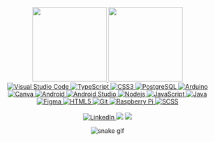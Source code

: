 
 <div align="center">
  <a href="https://github.com/NatHanzMedeiros">
  <img height="170em" src="https://github-readme-stats.vercel.app/api?username=NatHanzMedeiros&show_icons=true&theme=github_dark&include_all_commits=true&count_private=true"/> 
  <img height="170em" src="https://github-readme-stats.vercel.app/api/top-langs/?username=NatHanzMedeiros&langs_count=7&theme=github_dark"/>
</div>
 
 
<div align="center">
  <img alt="Visual Studio Code" src="https://img.shields.io/badge/-Visual%20Studio%20Code-0078D4?style=flat-square&logo=visual%20studio%20code&logoColor=white" />
  <img alt="TypeScript" src="https://img.shields.io/badge/-TypeScript-007ACC?style=flat-square&logo=typescript&logoColor=white" />
  <img alt="CSS3" src="https://img.shields.io/badge/-CSS3-1572B6?style=flat-square&logo=css3&logoColor=white" />
  <img alt="PostgreSQL" src="https://img.shields.io/badge/-PostgreSQL-316192?style=flat-square&logo=postgresql&logoColor=white" />
  <img alt="Arduino" src="https://img.shields.io/badge/-Arduino-00979D?style=flat-square&logo=arduino&logoColor=white" />
  <img alt="Canva" src="https://img.shields.io/badge/-Canva-%2300C4CC?style=flat-square&logo=canva&logoColor=white" />
  <img alt="Android" src="https://img.shields.io/badge/-Android-3DDC84?style=flat-square&logo=android&logoColor=white" />
  <img alt="Android Studio" src="https://img.shields.io/badge/-Android%20Studio-3DDC84?style=flat-square&logo=android%20studio&logoColor=white" />
  <img alt="Nodejs" src="https://img.shields.io/badge/-NodeJs-43853d?style=flat-square&logo=Node.js&logoColor=white" />
  <img alt="JavaScript" src="https://img.shields.io/badge/-JavaScript-F0DB4F?style=flat-square&logo=javascript&logoColor=white" />
  <img alt="Java" src="https://img.shields.io/badge/-Java-ED8B00?style=flat-square&logo=openjdk&logoColor=white" />
  <img alt="Figma" src="https://img.shields.io/badge/-Figma-%23F24E1E?style=flat-square&logo=figma&logoColor=white" />
  <img alt="HTML5" src="https://img.shields.io/badge/-HTML5-E34F26?style=flat-square&logo=html5&logoColor=white" />
  <img alt="Git" src="https://img.shields.io/badge/-Git-F05032?style=flat-square&logo=git&logoColor=white" />
  <img alt="Raspberry Pi" src="https://img.shields.io/badge/-Raspberry%20Pi-C51A4A?style=flat-square&logo=raspberry%20pi&logoColor=white" />
  <img alt="SCSS" src="https://img.shields.io/badge/-SCSS-hotpink?style=flat-square&logo=sass&logoColor=white" />
</div>

 <br>
  <div align="center"> 
  <a href="https://www.linkedin.com/in/nathanzcrs/">
    <img alt="LinkedIn" src="https://img.shields.io/badge/LinkedIn-0D1117?style=for-the-badge&logo=linkedin&logoColor=0077B5"/>
  </a>
   <a href="https://www.instagram.com/nathancrs_/" target="_blank"><img  src="https://img.shields.io/badge/Instagram-0D1117?style=for-the-badge&logo=instagram&logoColor=E4405F"/></a>
  <a href = "mailto:nathanmedeirosc@gmail.com"><img src="https://img.shields.io/badge/Gmail-0D1117?style=for-the-badge&logo=gmail&logoColor=D14836"/></a>
 
           
![snake gif](https://github.com/NatHanzMedeiros/NatHanzMedeiros/blob/output/github-contribution-grid-snake.svg)

